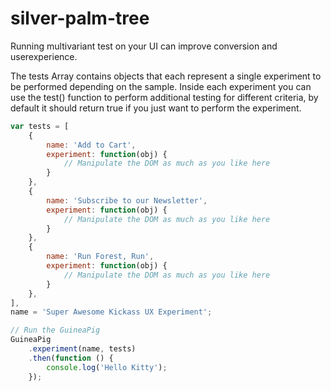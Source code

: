 # silver-palm-tree
Running multivariant test on your UI can improve conversion and userexperience.

The tests Array contains objects that each represent a single experiment to be performed depending on the sample. Inside each experiment you can use the test() function to perform additional testing for different criteria, by default it should return true if you just want to perform the experiment.

```javascript
var tests = [
    {
        name: 'Add to Cart',
        experiment: function(obj) {
            // Manipulate the DOM as much as you like here
        }
    },
    {
        name: 'Subscribe to our Newsletter',
        experiment: function(obj) {
            // Manipulate the DOM as much as you like here
        }
    },
    {
        name: 'Run Forest, Run',
        experiment: function(obj) {
            // Manipulate the DOM as much as you like here
        }
    },
],
name = 'Super Awesome Kickass UX Experiment';

// Run the GuineaPig
GuineaPig
    .experiment(name, tests)
    .then(function () {
        console.log('Hello Kitty');    
    });
```
